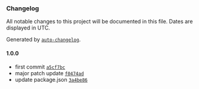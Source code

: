 ### Changelog

All notable changes to this project will be documented in this file. Dates are displayed in UTC.

Generated by [`auto-changelog`](https://github.com/CookPete/auto-changelog).

#### 1.0.0

- first commit [`a5cf7bc`](https://github.com/MookieLian/n8n-nodes-telegram-extended/commit/a5cf7bc6fff6a53dce7163c097feda3b48720a5a)
- major patch update [`f0474ad`](https://github.com/MookieLian/n8n-nodes-telegram-extended/commit/f0474ad44f8871249dd362ce2392b511e270dcf7)
- update package.json [`3a4be86`](https://github.com/MookieLian/n8n-nodes-telegram-extended/commit/3a4be8617c79773bb5039bfe6f0f51c547d7f3d1)
